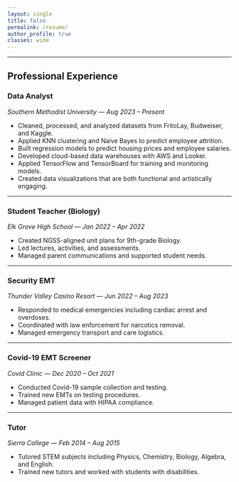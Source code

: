 ```yaml
---
layout: single
title: false
permalink: /resume/
author_profile: true
classes: wide
---
```


---

## Professional Experience

### **Data Analyst**  
*Southern Methodist University* — *Aug 2023 – Present*  
- Cleaned, processed, and analyzed datasets from FritoLay, Budweiser, and Kaggle.  
- Applied KNN clustering and Naive Bayes to predict employee attrition.  
- Built regression models to predict housing prices and employee salaries.  
- Developed cloud-based data warehouses with AWS and Looker.  
- Applied TensorFlow and TensorBoard for training and monitoring models.  
- Created data visualizations that are both functional and artistically engaging.

---

### **Student Teacher (Biology)**  
*Elk Grove High School* — *Jan 2022 – Apr 2022*  
- Created NGSS-aligned unit plans for 9th-grade Biology.  
- Led lectures, activities, and assessments.  
- Managed parent communications and supported student needs.

---

### **Security EMT**  
*Thunder Valley Casino Resort* — *Jun 2022 – Aug 2023*  
- Responded to medical emergencies including cardiac arrest and overdoses.  
- Coordinated with law enforcement for narcotics removal.  
- Managed emergency transport and care logistics.

---

### **Covid-19 EMT Screener**  
*Covid Clinic* — *Dec 2020 – Oct 2021*  
- Conducted Covid-19 sample collection and testing.  
- Trained new EMTs on testing procedures.  
- Managed patient data with HIPAA compliance.

---

### **Tutor**  
*Sierra College* — *Feb 2014 – Aug 2015*  
- Tutored STEM subjects including Physics, Chemistry, Biology, Algebra, and English.  
- Trained new tutors and worked with students with disabilities.
